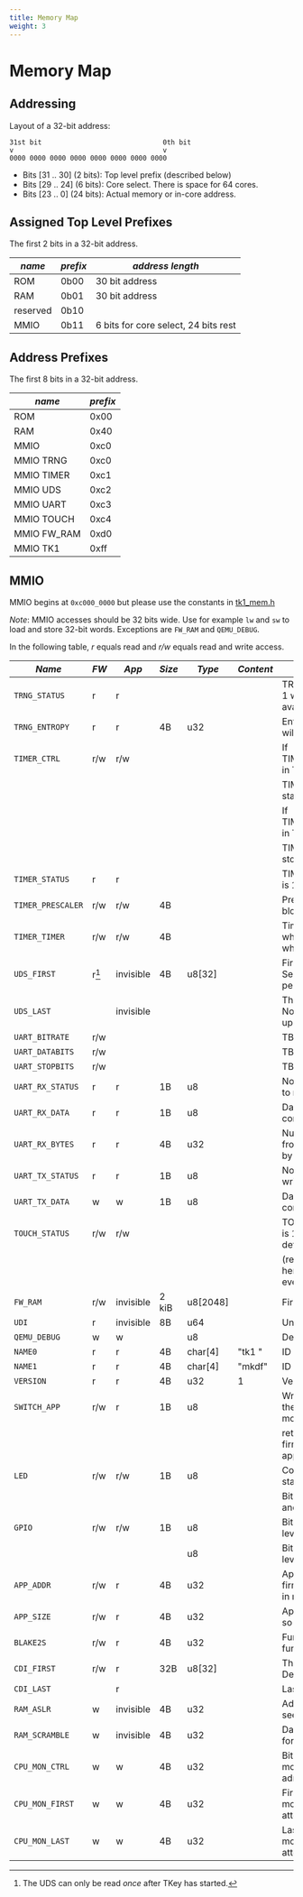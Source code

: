 ```yaml
---
title: Memory Map
weight: 3
---
```


# Memory Map

## Addressing

Layout of a 32-bit address:

```
31st bit                              0th bit
v                                     v
0000 0000 0000 0000 0000 0000 0000 0000
```

- Bits [31 .. 30] (2 bits): Top level prefix (described below)
- Bits [29 .. 24] (6 bits): Core select. There is space for 64 cores.
- Bits [23 ..  0] (24 bits): Actual memory or in-core address.


## Assigned Top Level Prefixes

The first 2 bits in a 32-bit address.

| *name*   | *prefix* | *address length*                     |
|----------|----------|--------------------------------------|
| ROM      | 0b00     | 30 bit address                       |
| RAM      | 0b01     | 30 bit address                       |
| reserved | 0b10     |                                      |
| MMIO     | 0b11     | 6 bits for core select, 24 bits rest |

## Address Prefixes

The first 8 bits in a 32-bit address.

| *name*      | *prefix* |
|-------------|----------|
| ROM         | 0x00     |
| RAM         | 0x40     |
| MMIO        | 0xc0     |
| MMIO TRNG   | 0xc0     |
| MMIO TIMER  | 0xc1     |
| MMIO UDS    | 0xc2     |
| MMIO UART   | 0xc3     |
| MMIO TOUCH  | 0xc4     |
| MMIO FW_RAM | 0xd0     |
| MMIO TK1    | 0xff     |

## MMIO

MMIO begins at `0xc000_0000` but please use the constants in
[tk1_mem.h](https://github.com/tillitis/tillitis-key1-apps/blob/main/apps/include/tk1_mem.h)

*Note*: MMIO accesses should be 32 bits wide. Use for example `lw` and
`sw` to load and store 32-bit words. Exceptions are `FW_RAM` and
`QEMU_DEBUG`.

In the following table, *r* equals read and *r/w* equals read and
write access.

| *Name*            | *FW*  | *App*     | *Size* | *Type*   | *Content* | *Description*                                                           |
|-------------------|-------|-----------|--------|----------|-----------|-------------------------------------------------------------------------|
| `TRNG_STATUS`     | r     | r         |        |          |           | TRNG_STATUS_READY_BIT is 1 when an entropy word is available.           |
| `TRNG_ENTROPY`    | r     | r         | 4B     | u32      |           | Entropy word. Reading a word will clear TRNG_STATUS.                    |
| `TIMER_CTRL`      | r/w   | r/w       |        |          |           | If TIMER_STATUS_RUNNING_BIT in TIMER_STATUS is 0, setting               |
|                   |       |           |        |          |           | TIMER_CTRL_START_BIT here starts the timer.                             |
|                   |       |           |        |          |           | If TIMER_STATUS_RUNNING_BIT in TIMER_STATUS is 1, setting               |
|                   |       |           |        |          |           | TIMER_CTRL_STOP_BIT here stops the timer.                               |
| `TIMER_STATUS`    | r     | r         |        |          |           | TIMER_STATUS_RUNNING_BIT is 1 when the timer is running.                |
| `TIMER_PRESCALER` | r/w   | r/w       | 4B     |          |           | Prescaler init value. Write blocked when running.                       |
| `TIMER_TIMER`     | r/w   | r/w       | 4B     |          |           | Timer init or current value while running. Write blocked when running.  |
| `UDS_FIRST`       | r[^3] | invisible | 4B     | u8[32]   |           | First word of Unique Device Secret key. Note: Read once per power up.   |
| `UDS_LAST`        |       | invisible |        |          |           | The last word of the UDS. Note: Read once per power up.                 |
| `UART_BITRATE`    | r/w   |           |        |          |           | TBD                                                                     |
| `UART_DATABITS`   | r/w   |           |        |          |           | TBD                                                                     |
| `UART_STOPBITS`   | r/w   |           |        |          |           | TBD                                                                     |
| `UART_RX_STATUS`  | r     | r         | 1B     | u8       |           | Non-zero when there is data to read.                                    |
| `UART_RX_DATA`    | r     | r         | 1B     | u8       |           | Data to read. Only the LSB contains data.                               |
| `UART_RX_BYTES`   | r     | r         | 4B     | u32      |           | Number of bytes received from the host and not yet read by the SW or FW.|
| `UART_TX_STATUS`  | r     | r         | 1B     | u8       |           | Non-zero when it's OK to write data to send.                            |
| `UART_TX_DATA`    | w     | w         | 1B     | u8       |           | Data to send. Only the LSB contains data.                               |
| `TOUCH_STATUS`    | r/w   | r/w       |        |          |           | TOUCH_STATUS_EVENT_BIT is 1 when touched. After detecting a touch event |
|                   |       |           |        |          |           | (reading a 1), write anything here to acknowledge the event.            |
| `FW_RAM`          | r/w   | invisible | 2 kiB  | u8[2048] |           | Firmware-only RAM.                                                      |
| `UDI`             | r     | invisible | 8B     | u64      |           | Unique Device ID (UDI).                                                 |
| `QEMU_DEBUG`      | w     | w         |        | u8       |           | Debug console (only in QEMU)                                            |
| `NAME0`           | r     | r         | 4B     | char[4]  | "tk1 "    | ID of core/stick, first part.                                           |
| `NAME1`           | r     | r         | 4B     | char[4]  | "mkdf"    | ID of core/stick, second part.                                          |
| `VERSION`         | r     | r         | 4B     | u32      | 1         | Version of core/stick.                                                  |
| `SWITCH_APP`      | r/w   | r         | 1B     | u8       |           | Write anything here to trigger the switch to application mode. Reading  |
|                   |       |           |        |          |           | returns 0 if device is in firmware mode, 0xffffffff if in app mode.     |
| `LED`             | r/w   | r/w       | 1B     | u8       |           | Controls the RGB color of the status indicator LED on TKey.             |
|                   |       |           |        |          |           | Bit 0 is Blue, bit 1 is Green, and bit 2 is Red LED.                    |
| `GPIO`            | r/w   | r/w       | 1B     | u8       |           | Bits 0 and 1 contain the input level of GPIO 1 and 2.                   |
|                   |       |           |        | u8       |           | Bits 3 and 4 store the output level of GPIO 3 and 4.                    |
| `APP_ADDR`        | r/w   | r         | 4B     | u32      |           | App load address, stored by firmware so app can find itself in memory.  |
| `APP_SIZE`        | r/w   | r         | 4B     | u32      |           | App size, stored by firmware so app can read its own size.              |
| `BLAKE2S`         | r/w   | r         | 4B     | u32      |           | Function pointer to a BLAKE2S function in the firmware.                 |
| `CDI_FIRST`       | r/w   | r         | 32B    | u8[32]   |           | The computed Compound Device Identifier (CDI).                          |
| `CDI_LAST`        |       | r         |        |          |           | Last word of CDI.                                                       |
| `RAM_ASLR`        | w     | invisible | 4B     | u32      |           | Address Space Randomization seed value for the RAM.                     |
| `RAM_SCRAMBLE`    | w     | invisible | 4B     | u32      |           | Data scrambling seed value for the RAM.                                 |
| `CPU_MON_CTRL`    | w     | w         | 4B     | u32      |           | Bit 0 enables CPU execution monitor. Can't be unset. Lock adresses      |
| `CPU_MON_FIRST`   | w     | w         | 4B     | u32      |           | First address of the area monitored for execution attempts |
| `CPU_MON_LAST`    | w     | w         | 4B     | u32      |           | Last address of the area monitored for execution attempts |

[^3]: The UDS can only be read *once* after TKey has started.
